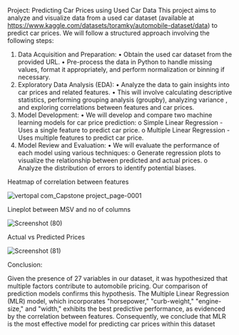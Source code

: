 
Project: Predicting Car Prices using Used Car Data
This project aims to analyze and visualize data from a used car dataset (available at https://www.kaggle.com/datasets/toramky/automobile-dataset/data) to predict car prices. We will follow a structured approach involving the following steps:  
1. Data Acquisition and Preparation:
•	Obtain the used car dataset from the provided URL.
•	Pre-process the data in Python to handle missing values, format it appropriately, and perform normalization or binning if necessary.
4. Exploratory Data Analysis (EDA):
•	Analyze the data to gain insights into car prices and related features.
•	This will involve calculating descriptive statistics, performing grouping analysis (groupby), analyzing variance , and exploring correlations between features and car prices.
5. Model Development:
•	We will develop and compare two machine learning models for car price prediction: 
o	Simple Linear Regression - Uses a single feature to predict car price.
o	Multiple Linear Regression - Uses multiple features to predict car price.
6. Model Review and Evaluation:
•	We will evaluate the performance of each model using various techniques: 
o	Generate regression plots to visualize the relationship between predicted and actual prices.
o	Analyze the distribution of errors to identify potential biases.

Heatmap of correlation between features 

![vertopal com_Capstone project_page-0001](https://github.com/user-attachments/assets/92670de9-8e7d-4d4a-9855-ffbdca94edba)

Lineplot between MSV and no of columns

![Screenshot (80)](https://github.com/user-attachments/assets/5c20e53e-babb-4cfb-88f0-d0853388943f)

Actual vs Predicted Prices

![Screenshot (81)](https://github.com/user-attachments/assets/da024a7a-bb6d-42d2-89d2-6ff0015d9b58)




Conclusion:

Given the presence of 27 variables in our dataset, it was hypothesized that multiple factors contribute to automobile pricing. Our comparison of prediction models confirms this hypothesis. The Multiple Linear Regression (MLR) model, which incorporates "horsepower," "curb-weight," "engine-size," and "width," exhibits the best predictive performance, as evidenced by the correlation between features. Consequently, we conclude that MLR is the most effective model for predicting car prices within this dataset
